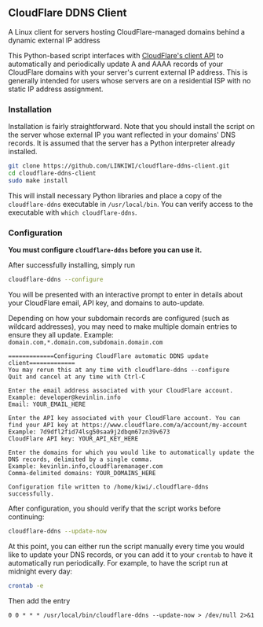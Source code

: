 ## CloudFlare DDNS Client
A Linux client for servers hosting CloudFlare-managed domains behind a dynamic external IP address

This Python-based script interfaces with [CloudFlare's client API](https://api.cloudflare.com/) to automatically and periodically update A and AAAA records of your CloudFlare domains with your server's current external IP address. This is generally intended for users whose servers are on a residential ISP with no static IP address assignment.

### Installation
Installation is fairly straightforward. Note that you should install the script on the server whose external IP you want reflected in your domains' DNS records. It is assumed that the server has a Python interpreter already installed.
```bash
git clone https://github.com/LINKIWI/cloudflare-ddns-client.git
cd cloudflare-ddns-client
sudo make install
```
This will install necessary Python libraries and place a copy of the `cloudflare-ddns` executable in `/usr/local/bin`. You can verify access to the executable with `which cloudflare-ddns`.

### Configuration
**You must configure `cloudflare-ddns` before you can use it.**

After successfully installing, simply run
```bash
cloudflare-ddns --configure
```
You will be presented with an interactive prompt to enter in details about your CloudFlare email, API key, and domains to auto-update.

Depending on how your subdomain records are configured (such as wildcard addresses), you may need to make multiple domain entries to ensure they all update. Example: `domain.com,*.domain.com,subdomain.domain.com`
```
=============Configuring CloudFlare automatic DDNS update client=============
You may rerun this at any time with cloudflare-ddns --configure
Quit and cancel at any time with Ctrl-C

Enter the email address associated with your CloudFlare account.
Example: developer@kevinlin.info
Email: YOUR_EMAIL_HERE

Enter the API key associated with your CloudFlare account. You can find your API key at https://www.cloudflare.com/a/account/my-account
Example: 7d9dfl2fid74lsg50saa9j2dbqm67zn39v673
CloudFlare API key: YOUR_API_KEY_HERE

Enter the domains for which you would like to automatically update the DNS records, delimited by a single comma.
Example: kevinlin.info,cloudflaremanager.com
Comma-delimited domains: YOUR_DOMAINS_HERE

Configuration file written to /home/kiwi/.cloudflare-ddns successfully.
```
After configuration, you should verify that the script works before continuing:
```bash
cloudflare-ddns --update-now
```
At this point, you can either run the script manually every time you would like to update your DNS records, or you can add it to your `crontab` to have it automatically run periodically. For example, to have the script run at midnight every day:
```bash
crontab -e
```
Then add the entry
```
0 0 * * * /usr/local/bin/cloudflare-ddns --update-now > /dev/null 2>&1
```
